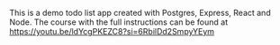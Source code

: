 This is a demo todo list app created with Postgres, Express, React and Node. The course with the full instructions can be found at https://youtu.be/ldYcgPKEZC8?si=6RbilDd2SmpyYEym
